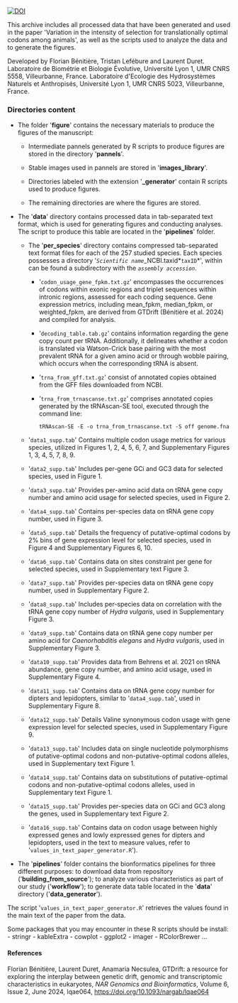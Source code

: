 
[![DOI](https://zenodo.org/)](https://zenodo.org/)

This archive includes all processed data that have been generated and used in the paper 'Variation in the intensity of selection for translationally optimal codons among animals', as well as the scripts used to analyze the data and to generate the figures.

Developed by Florian Bénitière, Tristan Lefébure and Laurent Duret. Laboratoire de Biométrie et Biologie Évolutive, Université Lyon 1, UMR CNRS 5558, Villeurbanne, France. Laboratoire d'Ecologie des Hydrosystèmes Naturels et Anthropisés, Université Lyon 1, UMR CNRS 5023, Villeurbanne, France.

### Directories content

-   The folder '**figure**' contains the necessary materials to produce the figures of the manuscript:

    -   Intermediate pannels generated by R scripts to produce figures are stored in the directory '**pannels**'.

    -   Stable images used in pannels are stored in '**images_library**'.

    -   Directories labeled with the extension '**\_generator**' contain R scripts used to produce figures.

    -   The remaining directories are where the figures are stored.

-   The '**data**' directory contains processed data in tab-separated text format, which is used for generating figures and conducting analyses. The script to produce this table are located in the '**pipelines**' folder.

    -   The '**per_species**' directory contains compressed tab-separated text format files for each of the 257 studied species. Each species possesses a directory '*`Scientific name`*\_NCBI.taxid*`taxID`*', within can be found a subdirectory with the *`assembly accession`*.

        -   '`codon_usage_gene_fpkm.txt.gz`' encompasses the occurrences of codons within exonic regions and triplet sequences within intronic regions, assessed for each coding sequence. Gene expression metrics, including mean_fpkm, median_fpkm, or weighted_fpkm, are derived from GTDrift (Bénitière et al. 2024) and compiled for analysis.

        -   '`decoding_table.tab.gz`' contains information regarding the gene copy count per tRNA. Additionally, it delineates whether a codon is translated via Watson-Crick base pairing with the most prevalent tRNA for a given amino acid or through wobble pairing, which occurs when the corresponding tRNA is absent.

        -   '`trna_from_gff.txt.gz`' consist of annotated copies obtained from the GFF files downloaded from NCBI.

        -   '`trna_from_trnascanse.txt.gz`' comprises annotated copies generated by the tRNAscan-SE tool, executed through the command line:

            ```         
            tRNAscan-SE -E -o trna_from_trnascanse.txt -S off genome.fna
            ```

    -   '`data1_supp.tab`' Contains multiple codon usage metrics for various species, utilized in Figures 1, 2, 4, 5, 6, 7, and Supplementary Figures 1, 3, 4, 5, 7, 8, 9.

    -   '`data2_supp.tab`' Includes per-gene GCi and GC3 data for selected species, used in Figure 1.

    -   '`data3_supp.tab`' Provides per-amino acid data on tRNA gene copy number and amino acid usage for selected species, used in Figure 2.

    -   '`data4_supp.tab`' Contains per-species data on tRNA gene copy number, used in Figure 3.

    -   '`data5_supp.tab`' Details the frequency of putative-optimal codons by 2% bins of gene expression level for selected species, used in Figure 4 and Supplementary Figures 6, 10.

    -   '`data6_supp.tab`' Contains data on sites constraint per gene for selected species, used in Supplementary text Figure 3.

    -   '`data7_supp.tab`' Provides per-species data on tRNA gene copy number, used in Supplementary Figure 2.

    -   '`data8_supp.tab`' Includes per-species data on correlation with the tRNA gene copy number of *Hydra vulgaris*, used in Supplementary Figure 3.

    -   '`data9_supp.tab`' Contains data on tRNA gene copy number per amino acid for *Caenorhabditis elegans* and *Hydra vulgaris*, used in Supplementary Figure 3.

    -   '`data10_supp.tab`' Provides data from Behrens et al. 2021 on tRNA abundance, gene copy number, and amino acid usage, used in Supplementary Figure 4.

    -   '`data11_supp.tab`' Contains data on tRNA gene copy number for dipters and lepidopters, similar to '`data4_supp.tab`', used in Supplementary Figure 8.

    -   '`data12_supp.tab`' Details Valine synonymous codon usage with gene expression level for selected species, used in Supplementary Figure 9.

    -   '`data13_supp.tab`' Includes data on single nucleotide polymorphisms of putative-optimal codons and non-putative-optimal codons alleles, used in Supplementary text Figure 1.

    -   '`data14_supp.tab`' Contains data on substitutions of putative-optimal codons and non-putative-optimal codons alleles, used in Supplementary text Figure 1.

    -   '`data15_supp.tab`' Provides per-species data on GCi and GC3 along the genes, used in Supplementary text Figure 2.

    -   '`data16_supp.tab`' Contains data on codon usage between highly expressed genes and lowly expressed genes for dipters and lepidopters, used in the text to measure values, refer to '`values_in_text_paper_generator.R`').

-   The '**pipelines**' folder contains the bionformatics pipelines for three different purposes: to download data from repository ('**building_from_source**'); to analyze various characteristics as part of our study ('**workflow**'); to generate data table located in the '**data**' directory ('**data_generator**').

The script '`values_in_text_paper_generator.R`' retrieves the values found in the main text of the paper from the data.

Some packages that you may encounter in these R scripts should be install: - stringr - kableExtra - cowplot - ggplot2 - imager - RColorBrewer ...

#### References

Florian Bénitière, Laurent Duret, Anamaria Necsulea, GTDrift: a resource for exploring the interplay between genetic drift, genomic and transcriptomic characteristics in eukaryotes, *NAR Genomics and Bioinformatics*, Volume 6, Issue 2, June 2024, lqae064, <https://doi.org/10.1093/nargab/lqae064>
